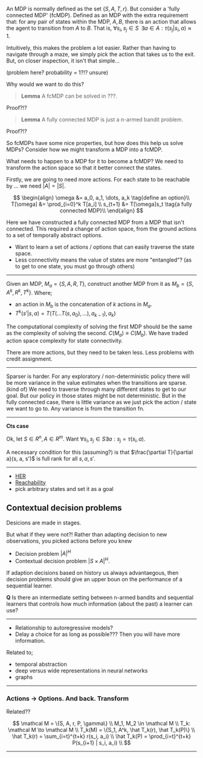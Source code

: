 An MDP is normally defined as the set $\{S, A, T, r\}$. But consider a 'fully connected MDP' (fcMDP). Defined as an MDP with the extra requirement that: for any pair of states within the MDP, $A, B$, there is an action that allows the agent to transition from $A$ to $B$. That is, $\forall s_i, s_j \in S\;\;\exists a\in A: \tau(s_j | s_i, a)\approx 1$.

Intuitively, this makes the problem a lot easier. Rather than having to navigate through a maze, we simply pick the action that takes us to the exit. But, on closer inspection, it isn't that simple...

(problem here? probability = 1?!? unsure)

Why would we want to do this?

> __Lemma__ A fcMDP can be solved in ???.

Proof?!?

> __Lemma__ A fully connected MDP is just a n-armed bandit problem.

Proof?!?

So fcMDPs have some nice properties, but how does this help us solve MDPs? Consider how we might transform a MDP into a fcMDP.

What needs to happen to a MDP for it to become a fcMDP? We need to transform the action space so that it better connect the states.

Firstly, we are going to need more actions. For each state to be reachable by ... we need $|A| = |S|$.

$$
\begin{align}
\omega &= a_0, a_1, \dots, a_k \tag{define an option}\\
T[\omega] &= \prod_{i=0}^k T[a_i] \\
s_{t+1} &= T[\omega]s_t \tag{a fully connected MDP}\\
\end{align}
$$

Here we have constructed a fully connected MDP from a MDP that isn't connected. This required a change of action space, from the ground actions to a set of temporally abstract options.

- Want to learn a set of actions / options that can easily traverse the state space.
- Less connectivity means the value of states are more "entangled"? (as to get to one state, you must go through others)

***

Given an MDP, $M_a = \{S, A, R, T\}$, construct another MDP from it as $M_b = \{S, A^k, R^k, T^k\}$. Where;
- an action in $M_b$ is the concatenation of $k$ actions in $M_a$.
- $T^k(s' | s, a) = T(T(\dots T(s, a_0), \dots), a_{k-1}), a_k)$

The computational complexity of solving the first MDP should be the same as the complexity of solving the second. $C(M_a) \equiv C(M_b)$.
We have traded action space complexity for state connectivity.

There are more actions, but they need to be taken less. Less problems with credit assignment.

***

Sparser is harder.
For any exploratory / non-deterministic policy there will be more variance in the value estimates when the transitions are sparse. (kind of)
We need to traverse through many different states to get to our goal. But our policy in those states might be not deterministic.
But in the fully connected case, there is little variance as we just pick the action / state we want to go to. Any variance is from the transition fn.

***

__Cts case__

Ok, let $S\in R^n, A \in R^m$. Want $\forall s_i, s_j \in S \exists a: s_j =\tau(s_i, a)$.

A necessary condition for this (assuming?) is that $\frac{\partial T}{\partial a}(s, a, s')$ is full rank for all $s, a, s'$.



***

- [HER](https://arxiv.org/abs/1707.01495)
- [Reachability](https://arxiv.org/abs/1707.01495)
- pick arbitrary states and set it as a goal




## Contextual decision problems

Desicions are made in stages.

But what if they were not?! Rather than adapting decision to new observations, you picked actions before you knew

- Decision problem $|A|^H$
- Contextual decision problem $|S\times A|^H$.

If adaption decisions based on history us always advantaegous, then decision problems should give an upper boun on the performance of a sequential learner.

__Q__ Is there an intermediate setting between n-armed bandits and sequential learners that controls how much information (about the past) a learner can use?



***

- Relationship to autoregressive models?
- Delay a choice for as long as possible??? Then you will have more information.


Related to;

- temporal abstraction
- deep versus wide representations in neural networks
- graphs


***
### Actions $\to$ Options. And back. Transform


Related??

$$
\mathcal M = \{S, A, r, P, \gamma\} \\
M_1, M_2 \in \mathcal M \\
T_k: \mathcal M \to \mathcal M \\
T_k(M) = \{S_1, A^k, \hat T_k(r), \hat T_k(P)\} \\
\hat T_k(r) = \sum_{i=t}^{t+k} r(s_i, a_i) \\
\hat T_k(P) = \prod_{i=t}^{t+k} P(s_{i+1} | s_i, a_i) \\
$$


***
